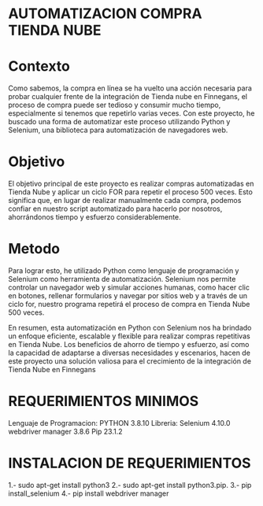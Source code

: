 # AUTOMATIZACION COMPRA TIENDA NUBE

# Contexto
Como sabemos, la compra en línea se ha vuelto una acción necesaria para probar cualquier frente de la integración de Tienda nube en Finnegans, el proceso de compra puede ser tedioso y consumir mucho tiempo, especialmente si tenemos que repetirlo varias veces. Con este proyecto, he buscado una forma de automatizar este proceso utilizando Python y Selenium, una  biblioteca para automatización de navegadores web.

# Objetivo
El objetivo principal de este proyecto es realizar compras automatizadas en Tienda Nube y aplicar un ciclo FOR para repetir el proceso 500 veces. Esto significa que, en lugar de realizar manualmente cada compra, podemos confiar en nuestro script automatizado para hacerlo por nosotros, ahorrándonos tiempo y esfuerzo considerablemente.

# Metodo
Para lograr esto, he utilizado Python como lenguaje de programación y Selenium como herramienta de automatización. Selenium nos permite controlar un navegador web y simular acciones humanas, como hacer clic en botones, rellenar formularios y navegar por sitios web y a través de un ciclo for, nuestro programa repetirá el proceso de compra en Tienda Nube 500 veces.
 
En resumen, esta automatización en Python con Selenium nos ha brindado un enfoque eficiente, escalable y flexible para realizar compras repetitivas en Tienda Nube. Los beneficios de ahorro de tiempo y esfuerzo, así como la capacidad de adaptarse a diversas necesidades y escenarios, hacen de este proyecto una solución valiosa para el crecimiento de la integración de Tienda Nube en Finnegans

# REQUERIMIENTOS MINIMOS

Lenguaje de Programacion: PYTHON 3.8.10
Libreria: Selenium 4.10.0
webdriver manager 3.8.6
Pip 23.1.2

# INSTALACION DE REQUERIMIENTOS 

  1.- sudo apt-get install python3
  2.- sudo apt-get install python3.pip.
  3.- pip install_selenium
  4.- pip install webdriver manager
  
  



